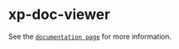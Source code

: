 # xp-doc-viewer

See the [`documentation page`](http://www.expandjs.com/elements/xp-doc-viewer) for more information.